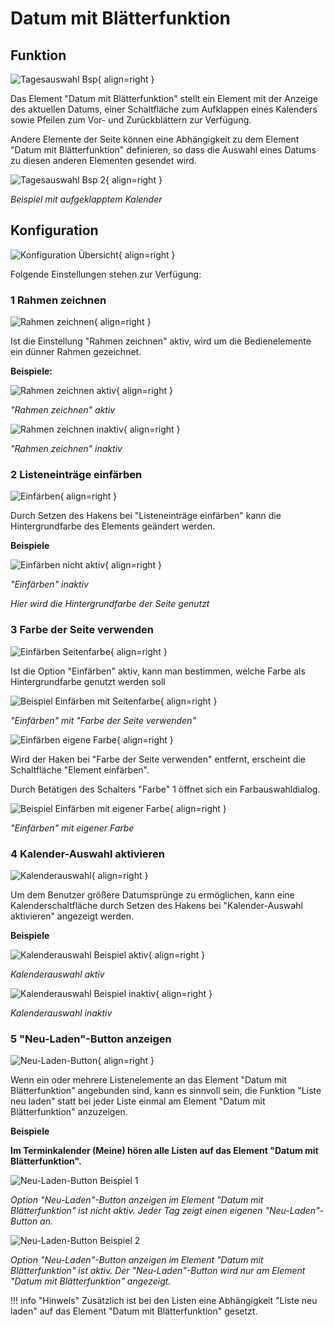 # Datum mit Blätterfunktion

## Funktion

![Tagesauswahl Bsp](./tagesauswahl-bsp.png#small){ align=right }

Das Element "Datum mit Blätterfunktion" stellt ein Element mit der Anzeige des aktuellen Datums, einer Schaltfläche zum Aufklappen eines Kalenders sowie Pfeilen zum Vor- und Zurückblättern zur Verfügung.

Andere Elemente der Seite können eine Abhängigkeit zu dem Element "Datum mit Blätterfunktion" definieren, so dass die Auswahl eines Datums zu diesen anderen Elementen gesendet wird.

<div class="clear"></div>

![Tagesauswahl Bsp 2](./tagesauswahl-bsp-2.png#small){ align=right }

*Beispiel mit aufgeklapptem Kalender*

<div class="clear"></div>

## Konfiguration

![Konfiguration Übersicht](./einstellungen-uebersicht.png#small){ align=right }

Folgende Einstellungen stehen zur Verfügung:

<div class="clear"></div>

### <span class="number space-right">1</span> Rahmen zeichnen

![Rahmen zeichnen](./rahmen-zeichnen.png#small){ align=right }

Ist die Einstellung "Rahmen zeichnen" aktiv, wird um die Bedienelemente ein dünner Rahmen gezeichnet.

<div class="clear"></div>

**Beispiele:**

![Rahmen zeichnen aktiv](./rahmen-zeichnen-bsp-aktiv.png#small){ align=right }

*"Rahmen zeichnen" aktiv*

<div class="clear"></div>

![Rahmen zeichnen inaktiv](./rahmen-zeichnen-bsp-inaktiv.png#small){ align=right }

*"Rahmen zeichnen" inaktiv*

<div class="clear"></div>

### <span class="number space-right">2</span> Listeneinträge einfärben

![Einfärben](./einfaerben.png#small){ align=right }

Durch Setzen des Hakens bei "Listeneinträge einfärben" kann die Hintergrundfarbe des Elements geändert werden.

<div class="clear"></div>

**Beispiele**

![Einfärben nicht aktiv](./einfaerben-bsp-nicht-einfaerben.png#small){ align=right }

*"Einfärben" inaktiv*

*Hier wird die Hintergrundfarbe der Seite genutzt*

<div class="clear"></div>

### <span class="number space-right">3</span> Farbe der Seite verwenden

![Einfärben Seitenfarbe](./einfaerben-seitenfarbe.png#small){ align=right }

Ist die Option "Einfärben" aktiv, kann man bestimmen, welche Farbe als Hintergrundfarbe genutzt werden soll

<div class="clear"></div>

![Beispiel Einfärben mit Seitenfarbe](./einfaerben-bsp-aktiv-seitenfarbe.png#small){ align=right }

*"Einfärben" mit "Farbe der Seite verwenden"*

<div class="clear"></div>

![Einfärben eigene Farbe](./einfaerben-eigene-farbe.png#small){ align=right }

Wird der Haken bei "Farbe der Seite verwenden" entfernt, erscheint die Schaltfläche "Element einfärben".

Durch Betätigen des Schalters "Farbe" <span class="number secondary">1</span> öffnet sich ein Farbauswahldialog.

<div class="clear"></div>

![Beispiel Einfärben mit eigener Farbe](./einfaerben-bsp-einfaerben-eigene-farbe.png#small){ align=right }

*"Einfärben" mit eigener Farbe*

<div class="clear"></div>

### <span class="number space-right">4</span> Kalender-Auswahl aktivieren

![Kalenderauswahl](./kalenderauswahl.png#small){ align=right }

Um dem Benutzer größere Datumsprünge zu ermöglichen, kann eine Kalenderschaltfläche durch Setzen des Hakens bei "Kalender-Auswahl aktivieren" angezeigt werden.

<div class="clear"></div>

**Beispiele**

![Kalenderauswahl Beispiel aktiv](./kalenderauswahl-bsp-aktiv.png#small){ align=right }

*Kalenderauswahl aktiv*

<div class="clear"></div>

![Kalenderauswahl Beispiel inaktiv](./kalenderauswahl-bsp-inaktiv.png#small){ align=right }

*Kalenderauswahl inaktiv*

<div class="clear"></div>

### <span class="number space-right">5</span> "Neu-Laden"-Button anzeigen

![Neu-Laden-Button](./neu-laden-button.png#small){ align=right }

Wenn ein oder mehrere Listenelemente an das Element "Datum mit Blätterfunktion" angebunden sind, kann es sinnvoll sein, die Funktion "Liste neu laden" statt bei jeder Liste einmal am Element "Datum mit Blätterfunktion" anzuzeigen.

<div class="clear"></div>

**Beispiele**

**Im Terminkalender (Meine) hören alle Listen auf das Element "Datum mit Blätterfunktion".**

![Neu-Laden-Button Beispiel 1](./neu-laden-button-bsp-1.png)

*Option "Neu-Laden"-Button anzeigen im Element "Datum mit Blätterfunktion" ist nicht aktiv. Jeder Tag zeigt einen eigenen "Neu-Laden"-Button an.*

![Neu-Laden-Button Beispiel 2](./neu-laden-button-bsp-2.png)

*Option "Neu-Laden"-Button anzeigen im Element "Datum mit Blätterfunktion" ist aktiv. Der "Neu-Laden"-Button wird nur am Element "Datum mit Blätterfunktion" angezeigt.*

!!! info "Hinweis"
    Zusätzlich ist bei den Listen eine Abhängigkeit "Liste neu laden" auf das Element "Datum mit Blätterfunktion" gesetzt.
